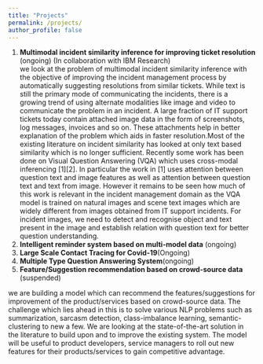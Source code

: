 ```yaml
---
title: "Projects"
permalink: /projects/
author_profile: false
---
```


1. **Multimodal incident similarity inference for improving ticket resolution**    (ongoing)
    (In collaboration with IBM Research)  
    we look at the problem of multimodal incident similarity inference with the objective of improving the incident management process by automatically suggesting resolutions from similar tickets. While text is still the primary mode of communicating the incidents, there is a growing trend of using alternate modalities like image and video to communicate the problem in an incident. A large fraction of IT support tickets today contain attached image data in the form of screenshots, log messages, invoices and so on. These attachments help in better explanation of the problem which aids in faster resolution.Most of the existing literature on incident similarity has looked at only text based similarity which is no longer sufficient. Recently some work has been done on Visual Question Answering (VQA) which uses cross-modal inferencing [1][2]. In particular the work in [1] uses attention between question text and image features as well as attention between question text and text from image. However it remains to be seen how much of this work is relevant in the incident management domain as the VQA model is trained on natural images and scene text images which are widely different from images obtained from IT support incidents. For incident images, we need to detect and recognise object and text present in the image and establish relation with question text for better question understanding.
2. **Intelligent reminder system based on multi-model data**  (ongoing)
3. **Large Scale Contact Tracing for Covid-19**(Ongoing)
4. **Multiple Type Question Answering System**(ongoing)
5. **Feature/Suggestion recommendation based on crowd-source data** (suspended)

we are building  a model which can recommend the features/suggestions for improvement of the product/services based on crowd-source data. The challenge which lies ahead in this is to solve various NLP problems such as summarization, sarcasm detection, class-imbalance learning, semantic-clustering to new a few. We are looking at the state-of-the-art solution in the literature to build upon and to improve the existing system. The model will be useful to product developers, service managers to roll out new features for their products/services to gain competitive advantage. 









